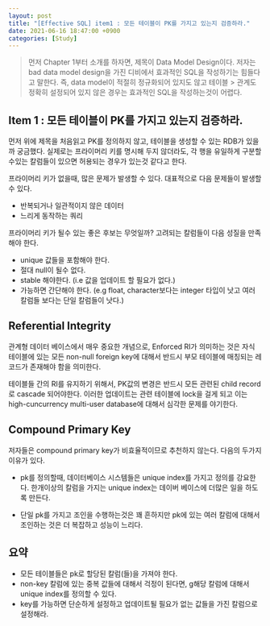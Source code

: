 ```yaml
---
layout: post
title: "[Effective SQL] item1 : 모든 테이블이 PK를 가지고 있는지 검증하라."
date: 2021-06-16 18:47:00 +0900
categories: [Study]
---
```


> 먼저 Chapter 1부터 소개를 하자면, 제목이 Data Model Design이다. 저자는 bad data model design을 
> 가진 디비에서 효과적인 SQL을 작성하기는 힘들다고 말한다. 즉, data model이 적절히 정규화되어 있지도 않고 테이블 > 관계도 정확히 설정되어 있지 않은 경우는 효과적인 SQL을 작성하는것이 어렵다.

## Item 1 : 모든 테이블이 PK를 가지고 있는지 검증하라.
먼저 위에 제목을 처음읽고 PK를 정의하지 않고, 테이블을 생성할 수 있는 RDB가 있을까 궁금했다. 실제로는 프라이머리 키를 명시해 두지 않더라도, 각 행을 유일하게 구분할 수있는 칼럼들이 있으면 허용되는 경우가 있는것 같다고 한다.

프라이머리 키가 없을때, 많은 문제가 발생할 수 있다. 대표적으로 다음 문제들이 발생할 수 있다.

- 반복되거나 일관적이지 않은 데이터
- 느리게 동작하는 쿼리

프라이머리 키가 될수 있는 좋은 후보는 무엇일까? 고려되는 칼럼들이 다음 성질을 만족해야 한다.

- unique 값들을 포함해야 한다.
- 절대 null이 될수 없다.
- stable 해야한다. (i.e 값을 업데이트 할 필요가 없다.)
- 가능하면 간단해야 한다. (e.g float, character보다는 integer 타입이 낫고 여러 칼럼들 보다는 단일 칼럼들이 낫다.)

## Referential Integrity
관계형 데이터 베이스에서 매우 중요한 개념으로, Enforced RI가 의미하는 것은 자식 테이블에 있는 모든 non-null foreign key에 대해서 반드시 부모 테이블에 매칭되는 레코드가 존재해야 함을 의미한다.

테이블들 간의 RI를 유지하기 위해서, PK값의 변경은 반드시 모든 관련된 child record로 cascade 되어야한다. 이러한 업데이트는 관련 테이블에 lock을 걸게 되고 이는 high-cuncurrency multi-user database에 대해서 심각한 문제를 야기한다.

## Compound Primary Key
저자들은 compound primary key가 비효율적이므로 추천하지 않는다. 다음의 두가지 이유가 있다.

- pk를 정의할때, 데이터베이스 시스템들은 unique index를 가지고 정의를 강요한다. 한개이상의 칼럼을 가지는 unique index는 데이버 베이스에 더많은 일을 하도록 만든다.
 
- 단일 pk를 가지고 조인을 수행하는것은 꽤 흔하지만 pk에 있는 여러 칼럼에 대해서 조인하는 것은 더 복잡하고 성능이 느리다.

## 요약

- 모든 테이블들은 pk로 할당된 칼럼(들)을 가져야 한다.
- non-key 칼럼에 있는 중복 값들에 대해서 걱정이 된다면, g해당 칼럼에 대해서 unique index를 정의할 수 있다.
- key를 가능하면 단순하게 설정하고 업데이트될 필요가 없는 값들을 가진 칼럼으로 설정해라.